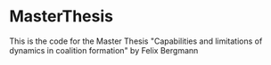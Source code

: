 # MasterThesis

This is the code for the Master Thesis "Capabilities and limitations of dynamics in coalition formation" by Felix Bergmann
